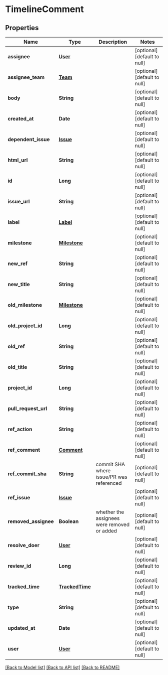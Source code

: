 # TimelineComment
## Properties

| Name | Type | Description | Notes |
|------------ | ------------- | ------------- | -------------|
| **assignee** | [**User**](User.md) |  | [optional] [default to null] |
| **assignee\_team** | [**Team**](Team.md) |  | [optional] [default to null] |
| **body** | **String** |  | [optional] [default to null] |
| **created\_at** | **Date** |  | [optional] [default to null] |
| **dependent\_issue** | [**Issue**](Issue.md) |  | [optional] [default to null] |
| **html\_url** | **String** |  | [optional] [default to null] |
| **id** | **Long** |  | [optional] [default to null] |
| **issue\_url** | **String** |  | [optional] [default to null] |
| **label** | [**Label**](Label.md) |  | [optional] [default to null] |
| **milestone** | [**Milestone**](Milestone.md) |  | [optional] [default to null] |
| **new\_ref** | **String** |  | [optional] [default to null] |
| **new\_title** | **String** |  | [optional] [default to null] |
| **old\_milestone** | [**Milestone**](Milestone.md) |  | [optional] [default to null] |
| **old\_project\_id** | **Long** |  | [optional] [default to null] |
| **old\_ref** | **String** |  | [optional] [default to null] |
| **old\_title** | **String** |  | [optional] [default to null] |
| **project\_id** | **Long** |  | [optional] [default to null] |
| **pull\_request\_url** | **String** |  | [optional] [default to null] |
| **ref\_action** | **String** |  | [optional] [default to null] |
| **ref\_comment** | [**Comment**](Comment.md) |  | [optional] [default to null] |
| **ref\_commit\_sha** | **String** | commit SHA where issue/PR was referenced | [optional] [default to null] |
| **ref\_issue** | [**Issue**](Issue.md) |  | [optional] [default to null] |
| **removed\_assignee** | **Boolean** | whether the assignees were removed or added | [optional] [default to null] |
| **resolve\_doer** | [**User**](User.md) |  | [optional] [default to null] |
| **review\_id** | **Long** |  | [optional] [default to null] |
| **tracked\_time** | [**TrackedTime**](TrackedTime.md) |  | [optional] [default to null] |
| **type** | **String** |  | [optional] [default to null] |
| **updated\_at** | **Date** |  | [optional] [default to null] |
| **user** | [**User**](User.md) |  | [optional] [default to null] |

[[Back to Model list]](../README.md#documentation-for-models) [[Back to API list]](../README.md#documentation-for-api-endpoints) [[Back to README]](../README.md)


